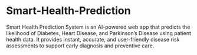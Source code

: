# Smart-Health-Prediction
Smart Health Prediction System is an AI-powered web app that predicts the likelihood of Diabetes, Heart Disease, and Parkinson’s Disease using patient health data. It provides instant, accurate, and user-friendly disease risk assessments to support early diagnosis and preventive care.
